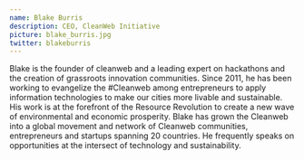 ```yaml
---
name: Blake Burris
description: CEO, CleanWeb Initiative
picture: blake_burris.jpg
twitter: blakeburris
---
```


Blake is the founder of cleanweb and a leading expert on hackathons and the creation of grassroots innovation communities. Since 2011, he has been working to evangelize the #Cleanweb among entrepreneurs to apply information technologies to make our cities more livable and sustainable. His work is at the forefront of the Resource Revolution to create a new wave of environmental and economic prosperity. Blake has grown the Cleanweb into a global movement and network of Cleanweb communities, entrepreneurs and startups spanning 20 countries. He frequently speaks on opportunities at the intersect of technology and sustainability. 